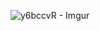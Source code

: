![y6bccvR - Imgur](https://github.com/user-attachments/assets/d21a9408-787e-4369-8d8d-688173d5c103)
